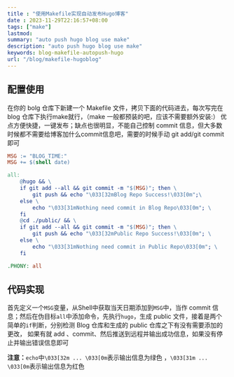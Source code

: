 ```yaml
---
title : "使用Makefile实现自动发布Hugo博客"
date : 2023-11-29T22:16:57+08:00
tags: ["make"]
lastmod: 
summary: "auto push hugo blog use make"
description: "auto push hugo blog use make"
keywords: blog-makefile-autopush-hugo
url: "/blog/makefile-hugoblog"
---
```

## 配置使用
在你的 bolg 仓库下新建一个 Makefile 文件，拷贝下面的代码进去，每次写完在 blog 仓库下执行make就行，（make 一般都预装的吧，应该不需要额外安装:）
优点方便快捷，一键发布；缺点也很明显，不能自己控制 commit 信息，但大多数时候都不需要给博客加什么commit信息吧，需要的时候手动 git add/git commit 即可

```makefile
MSG := "BLOG_TIME:"
MSG += $(shell date)

all:
	@hugo && \
	if git add --all && git commit -m "$(MSG)"; then \
		git push && echo "\033[32mBlog Repo Success!\033[0m";\
	else \
		echo "\033[31mNothing need commit in Blog Repo\033[0m"; \
	fi
	@cd ./public/ && \
	if git add --all && git commit -m "$(MSG)"; then \
		git push && echo "\033[32mPublic Repo Success!\033[0m"; \
	else \
		echo "\033[31mNothing need commit in Public Repo\033[0m"; \
	fi

.PHONY: all
```
## 代码实现
首先定义一个`MSG`变量，从Shell中获取当天日期添加到`MSG`中，当作 commit
信息；然后在伪目标`all`中添加命令，先执行`hugo`，生成 public 文件，接着是两个简单的`if`判断，分别检测 Blog 仓库和生成的 public 仓库之下有没有需要添加的更改，
如果有就 add 、commit、然后推送到远程并输出成功信息，如果没有停止并输出错误信息即可

**注意：**`echo`中`\033[32m ... \033[0m`表示输出信息为绿色 ，`\033[31m ... \033[0m`表示输出信息为红色

